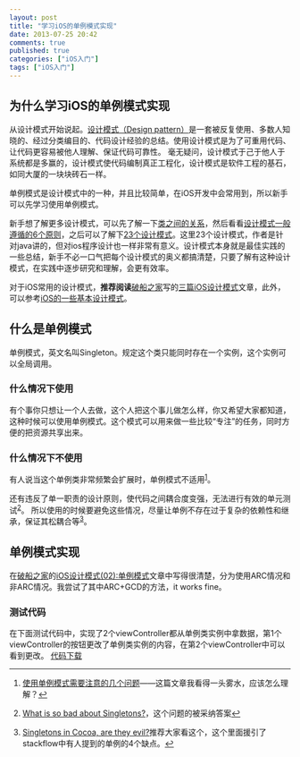 ```yaml
---
layout: post
title: "学习iOS的单例模式实现"
date: 2013-07-25 20:42
comments: true
published: true
categories: ["iOS入门"]
tags: ["iOS入门"]
---
```

## 为什么学习iOS的单例模式实现

从设计模式开始说起。[设计模式（Design
pattern）](http://baike.baidu.com/view/66964.htm)是一套被反复使用、多数人知晓的、经过分类编目的、代码设计经验的总结。使用设计模式是为了可重用代码、让代码更容易被他人理解、保证代码可靠性。
毫无疑问，设计模式于己于他人于系统都是多赢的，设计模式使代码编制真正工程化，设计模式是软件工程的基石，如同大厦的一块块砖石一样。

单例模式是设计模式中的一种，并且比较简单，在iOS开发中会常用到，所以新手可以先学习使用单例模式。

新手想了解更多设计模式，可以先了解一下[类之间的关系](http://blog.csdn.net/zhengzhb/article/details/7187278)，然后看看[设计模式一般遵循的6个原则](http://blog.csdn.net/zhengzhb/article/details/7278174)，之后可以了解下[23个设计模式](http://blog.csdn.net/zhengzhb/article/details/7331369)。这里23个设计模式，作者是针对java讲的，但对ios程序设计也一样非常有意义。设计模式本身就是最佳实践的一些总结，新手不必一口气把每个设计模式的奥义都搞清楚，只要了解有这种设计模式，在实践中逐步研究和理解，会更有效率。

对于iOS常用的设计模式，**推荐阅读**[破船之家](http://beyondvincent.com)写的[三篇iOS设计模式](http://beyondvincent.com/2013/05/05/ios%E8%AE%BE%E8%AE%A1%E6%A8%A1%E5%BC%8F%E8%A7%82%E5%AF%9F%E8%80%85/)文章，此外，可以参考[iOS的一些基本设计模式](http://marshal.easymorse.com/archives/3296)。

## 什么是单例模式

单例模式，英文名叫Singleton。规定这个类只能同时存在一个实例，这个实例可以全局调用。

### 什么情况下使用

有个事你只想让一个人去做，这个人把这个事儿做怎么样，你又希望大家都知道，这种时候可以使用单例模式。这个模式可以用来做一些比较“专注”的任务，同时方便的把资源共享出来。

### 什么情况下不使用

有人说当这个单例类非常频繁会扩展时，单例模式不适用<sup>[1](#fn:1)</sup>。

还有违反了单一职责的设计原则，使代码之间耦合度变强，无法进行有效的单元测试<sup>[2](#fn:2)</sup>。
所以使用的时候要避免这些情况，尽量让单例不存在过于复杂的依赖性和继承，保证其松耦合等<sup>[3](#fn:3)</sup>。

## 单例模式实现

在[破船之家](http://beyondvincent.com)的[iOS设计模式(02):单例模式](http://beyondvincent.com/2013/05/09/ios%E8%AE%BE%E8%AE%A1%E6%A8%A1%E5%BC%8F02%E5%8D%95%E4%BE%8B%E6%A8%A1%E5%BC%8F/)文章中写得很清楚，分为使用ARC情况和非ARC情况。我尝试了其中ARC+GCD的方法，it
works fine。

### 测试代码

在下面测试代码中，实现了2个viewController都从单例类实例中拿数据，第1个viewController的按钮更改了单例类实例的内容，在第2个viewController中可以看到更改。
[代码下载](http://seanli2013.github.io/codes/testSingleton.zip)

------------------------------------------------------------------------

1.  [使用单例模式需要注意的几个问题](http://www.nowamagic.net/librarys/veda/detail/1776)——这篇文章我看得一头雾水，应该怎么理解？[↩](#fnref:1)

2.  [What is so bad about
    Singletons?](http://stackoverflow.com/questions/137975/what-is-so-bad-about-singletons)，这个问题的被采纳答案[↩](#fnref:2)

3.  [Singletons in Cocoa, are they
    evil?](http://gracelancy.com/?p=386)推荐大家看这个，这个里面援引了stackflow中有人提到的单例的4个缺点。[↩](#fnref:3)



